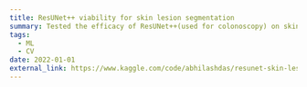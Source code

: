 ```yaml
---
title: ResUNet++ viability for skin lesion segmentation
summary: Tested the efficacy of ResUNet++(used for colonoscopy) on skin lesions
tags:
  - ML
  - CV
date: 2022-01-01
external_link: https://www.kaggle.com/code/abhilashdas/resunet-skin-lesion/notebook
---
```

